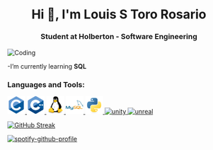 <h1 align="center">Hi 👋, I'm Louis S Toro Rosario</h1>
<h3 align="center">Student at Holberton - Software Engineering</h3>
<img align="center" alt="Coding" width="400" src="https://media2.giphy.com/media/HscDLzkO8EOTmgkhQP/giphy.webp?cid=ecf05e47d3msrh5sk4ww18dqjyt9h7ipetmg9oo4wbf19gh0&ep=v1_gifs_search&rid=giphy.webp&ct=g">

-I’m currently learning **SQL**

<h3 align="left">Languages and Tools:</h3>
<p align="left"> <a href="https://www.cprogramming.com/" target="_blank" rel="noreferrer"> <img src="https://raw.githubusercontent.com/devicons/devicon/master/icons/c/c-original.svg" alt="c" width="40" height="40"/> </a> <a href="https://www.w3schools.com/cpp/" target="_blank" rel="noreferrer"> <img src="https://raw.githubusercontent.com/devicons/devicon/master/icons/cplusplus/cplusplus-original.svg" alt="cplusplus" width="40" height="40"/> </a> <a  <a href="https://www.linux.org/" target="_blank" rel="noreferrer"> <img src="https://raw.githubusercontent.com/devicons/devicon/master/icons/linux/linux-original.svg" alt="linux" width="40" height="40"/> </a> <a href="https://www.mysql.com/" target="_blank" rel="noreferrer"> <img src="https://raw.githubusercontent.com/devicons/devicon/master/icons/mysql/mysql-original-wordmark.svg" alt="mysql" width="40" height="40"/> </a> <a <a href="https://www.python.org" target="_blank" rel="noreferrer"> <img src="https://raw.githubusercontent.com/devicons/devicon/master/icons/python/python-original.svg" alt="python" width="40" height="40"/> </a> <a href="https://unity.com/" target="_blank" rel="noreferrer"> <img src="https://www.vectorlogo.zone/logos/unity3d/unity3d-icon.svg" alt="unity" width="40" height="40"/> </a> <a href="https://unrealengine.com/" target="_blank" rel="noreferrer"> <img src="https://raw.githubusercontent.com/kenangundogan/fontisto/036b7eca71aab1bef8e6a0518f7329f13ed62f6b/icons/svg/brand/unreal-engine.svg" alt="unreal" width="40" height="40"/> </a> </p>

[![GitHub Streak](https://github-readme-streak-stats.herokuapp.com?user=Ltoro9&theme=android-dark&border_radius=5)](https://git.io/streak-stats)

[![spotify-github-profile](https://spotify-github-profile.vercel.app/api/view?uid=strongerluisito&cover_image=true&theme=novatorem&show_offline=false&background_color=36b04a&interchange=false&bar_color=53b14f&bar_color_cover=false)](https://github.com/kittinan/spotify-github-profile)
